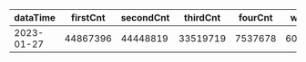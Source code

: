 |dataTime|firstCnt|secondCnt|thirdCnt|fourCnt|winCnt|vrate|wrate|
|-|-|-|-|-|-|-|-|
|2023-01-27|44867396|44448819|33519719|7537678|6057390|88.7%|12.8%|